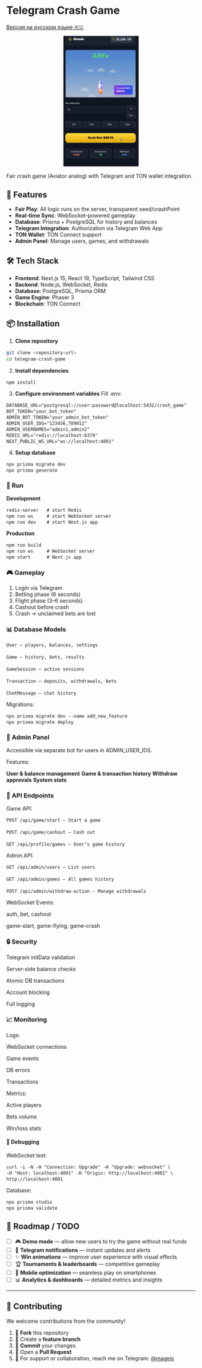 # Telegram Crash Game
[Версия на русском языке 🇷🇺](README.ru.md)

<p align="center">
  <img src="0824.gif" alt="Demo" width="200"/>
</p>

Fair crash game (Aviator analog) with Telegram and TON wallet integration.

## 🚀 Features

- **Fair Play**: All logic runs on the server, transparent seed/crashPoint  
- **Real-time Sync**: WebSocket-powered gameplay  
- **Database**: Prisma + PostgreSQL for history and balances  
- **Telegram Integration**: Authorization via Telegram Web App  
- **TON Wallet**: TON Connect support  
- **Admin Panel**: Manage users, games, and withdrawals  

## 🛠 Tech Stack

- **Frontend**: Next.js 15, React 19, TypeScript, Tailwind CSS  
- **Backend**: Node.js, WebSocket, Redis  
- **Database**: PostgreSQL, Prisma ORM  
- **Game Engine**: Phaser 3  
- **Blockchain**: TON Connect  

## 📦 Installation

1. **Clone repository**
```bash
git clone <repository-url>
cd telegram-crash-game
```
2. **Install dependencies**

```
npm install
```
3. **Configure environment variables**
Fill .env:
```
DATABASE_URL="postgresql://user:password@localhost:5432/crash_game"
BOT_TOKEN="your_bot_token"
ADMIN_BOT_TOKEN="your_admin_bot_token"
ADMIN_USER_IDS="123456,789012"
ADMIN_USERNAMES="admin1,admin2"
REDIS_URL="redis://localhost:6379"
NEXT_PUBLIC_WS_URL="ws://localhost:4001"
```
4. **Setup database**

```
npx prisma migrate dev
npx prisma generate
```
### 🚀 Run
 **Development**
```
redis-server   # start Redis
npm run ws     # start WebSocket server
npm run dev    # start Next.js app
```
**Production**
```
npm run build
npm run ws     # WebSocket server
npm start      # Next.js app
```
### 🎮 Gameplay

1. Login via Telegram
2. Betting phase (6 seconds)
3. Flight phase (3–6 seconds)
4. Cashout before crash
5. Crash → unclaimed bets are lost

### 📊 Database Models
```
User – players, balances, settings

Game – history, bets, results

GameSession – active sessions

Transaction – deposits, withdrawals, bets

ChatMessage – chat history
```

Migrations:

```
npx prisma migrate dev --name add_new_feature
npx prisma migrate deploy
```
### 🔧 Admin Panel
Accessible via separate bot for users in ADMIN_USER_IDS.

Features:

**User & balance management**
**Game & transaction history**
**Withdraw approvals**
**System stats**

### 🎯 API Endpoints
Game API:
```
POST /api/game/start – Start a game

POST /api/game/cashout – Cash out

GET /api/profile/games – User’s game history
```
Admin API:
```
GET /api/admin/users – List users

GET /api/admin/games – All games history

POST /api/admin/withdraw-action – Manage withdrawals
```
WebSocket Events:

auth, bet, cashout

game-start, game-flying, game-crash

### 🔒 Security
Telegram initData validation

Server-side balance checks

Atomic DB transactions

Account blocking

Full logging

### 📈 Monitoring
Logs:

WebSocket connections

Game events

DB errors

Transactions

Metrics:

Active players

Bets volume

Win/loss stats

#### 🐛 Debugging
WebSocket test:

```
curl -i -N -H "Connection: Upgrade" -H "Upgrade: websocket" \
-H "Host: localhost:4001" -H "Origin: http://localhost:4001" \
http://localhost:4001
```
Database:
```
npx prisma studio
npx prisma validate
```

## 📝 Roadmap / TODO

- [ ] 🎮 **Demo mode** — allow new users to try the game without real funds  
- [ ] 🔔 **Telegram notifications** — instant updates and alerts  
- [ ] ✨ **Win animations** — improve user experience with visual effects  
- [ ] 🏆 **Tournaments & leaderboards** — competitive gameplay  
- [ ] 📱 **Mobile optimization** — seamless play on smartphones  
- [ ] 📊 **Analytics & dashboards** — detailed metrics and insights  

---

## 🤝 Contributing

We welcome contributions from the community!  

1. 🍴 **Fork** this repository  
2. 🌿 Create a **feature branch**  
3. 💾 **Commit** your changes  
4. 🔀 Open a **Pull Request**  
5. 📩 For support or collaboration, reach me on Telegram: [@magejs](https://t.me/magejs)  

